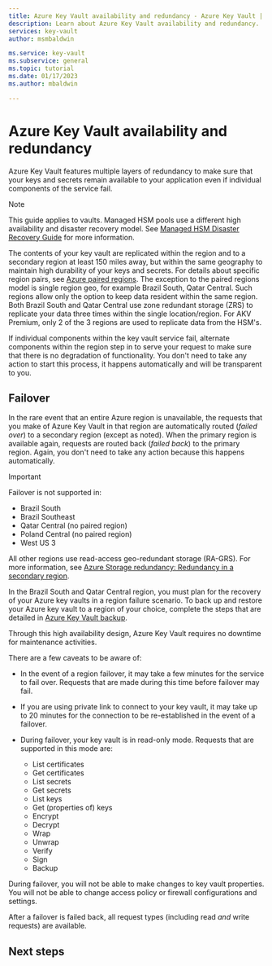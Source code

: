 ```yaml
---
title: Azure Key Vault availability and redundancy - Azure Key Vault | Microsoft Docs
description: Learn about Azure Key Vault availability and redundancy.
services: key-vault
author: msmbaldwin

ms.service: key-vault
ms.subservice: general
ms.topic: tutorial
ms.date: 01/17/2023
ms.author: mbaldwin

---
```

# Azure Key Vault availability and redundancy

Azure Key Vault features multiple layers of redundancy to make sure that your keys and secrets remain available to your application even if individual components of the service fail.

> [!NOTE]
> This guide applies to vaults. Managed HSM pools use a different high availability and disaster recovery model. See [Managed HSM Disaster Recovery Guide](../managed-hsm/disaster-recovery-guide.md) for more information.

The contents of your key vault are replicated within the region and to a secondary region at least 150 miles away, but within the same geography to maintain high durability of your keys and secrets. For details about specific region pairs, see [Azure paired regions](../../availability-zones/cross-region-replication-azure.md). The exception to the paired regions model is single region geo, for example Brazil South, Qatar Central. Such regions allow only the option to keep data resident within the same region. Both Brazil South and Qatar Central use zone redundant storage (ZRS) to replicate your data three times within the single location/region. For AKV Premium, only 2 of the 3 regions are used to replicate data from the HSM's.

If individual components within the key vault service fail, alternate components within the region step in to serve your request to make sure that there is no degradation of functionality. You don't need to take any action to start this process, it happens automatically and will be transparent to you.

## Failover

In the rare event that an entire Azure region is unavailable, the requests that you make of Azure Key Vault in that region are automatically routed (*failed over*) to a secondary region (except as noted). When the primary region is available again, requests are routed back (*failed back*) to the primary region. Again, you don't need to take any action because this happens automatically.

> [!IMPORTANT]
> Failover is not supported in:
>
> - Brazil South
> - Brazil Southeast
> - Qatar Central (no paired region)
> - Poland Central (no paired region)
> - West US 3
>
> All other regions use read-access geo-redundant storage (RA-GRS). For more information, see [Azure Storage redundancy: Redundancy in a secondary region](../../storage/common/storage-redundancy.md#redundancy-in-a-secondary-region).

In the Brazil South and Qatar Central region, you must plan for the recovery of your Azure key vaults in a region failure scenario. To back up and restore your Azure key vault to a region of your choice, complete the steps that are detailed in [Azure Key Vault backup](backup.md).

Through this high availability design, Azure Key Vault requires no downtime for maintenance activities.

There are a few caveats to be aware of:

* In the event of a region failover, it may take a few minutes for the service to fail over. Requests that are made during this time before failover may fail.
* If you are using private link to connect to your key vault, it may take up to 20 minutes for the connection to be re-established in the event of a failover.
* During failover, your key vault is in read-only mode. Requests that are supported in this mode are:

  * List certificates
  * Get certificates
  * List secrets
  * Get secrets
  * List keys
  * Get (properties of) keys
  * Encrypt
  * Decrypt
  * Wrap
  * Unwrap
  * Verify
  * Sign
  * Backup

During failover, you will not be able to make changes to key vault properties. You will not be able to change access policy or firewall configurations and settings.

After a failover is failed back, all request types (including read *and* write requests) are available.

## Next steps

